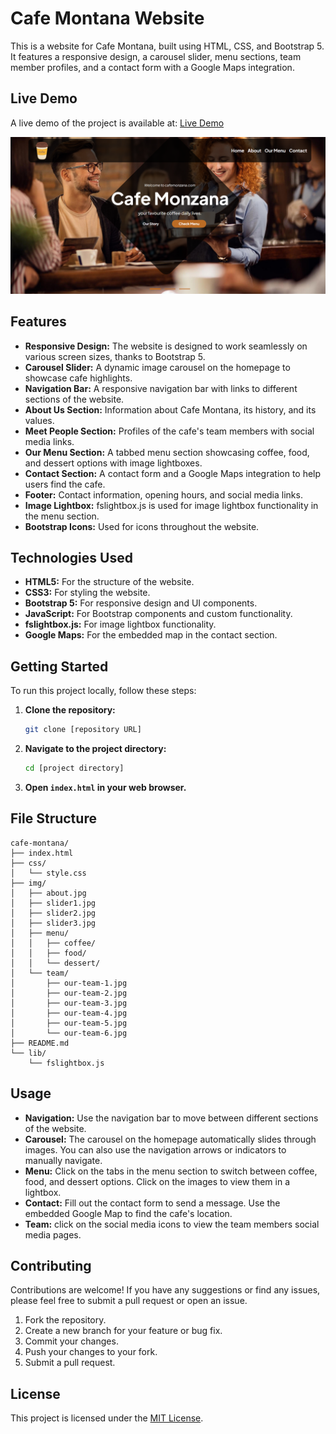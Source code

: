 # Cafe Montana Website

This is a website for Cafe Montana, built using HTML, CSS, and Bootstrap 5. It features a responsive design, a carousel slider, menu sections, team member profiles, and a contact form with a Google Maps integration.

## Live Demo
A live demo of the project is available at: [Live Demo](https://cafemontana.netlify.app/)

![App Screenshot](./img/image.png)

## Features

- **Responsive Design:** The website is designed to work seamlessly on various screen sizes, thanks to Bootstrap 5.
- **Carousel Slider:** A dynamic image carousel on the homepage to showcase cafe highlights.
- **Navigation Bar:** A responsive navigation bar with links to different sections of the website.
- **About Us Section:** Information about Cafe Montana, its history, and its values.
- **Meet People Section:** Profiles of the cafe's team members with social media links.
- **Our Menu Section:** A tabbed menu section showcasing coffee, food, and dessert options with image lightboxes.
- **Contact Section:** A contact form and a Google Maps integration to help users find the cafe.
- **Footer:** Contact information, opening hours, and social media links.
- **Image Lightbox:** fslightbox.js is used for image lightbox functionality in the menu section.
- **Bootstrap Icons:** Used for icons throughout the website.

## Technologies Used

- **HTML5:** For the structure of the website.
- **CSS3:** For styling the website.
- **Bootstrap 5:** For responsive design and UI components.
- **JavaScript:** For Bootstrap components and custom functionality.
- **fslightbox.js:** For image lightbox functionality.
- **Google Maps:** For the embedded map in the contact section.

## Getting Started

To run this project locally, follow these steps:

1.  **Clone the repository:**

    ```bash
    git clone [repository URL]
    ```

2.  **Navigate to the project directory:**

    ```bash
    cd [project directory]
    ```

3.  **Open `index.html` in your web browser.**

## File Structure

```
cafe-montana/
├── index.html
├── css/
│   └── style.css
├── img/
│   ├── about.jpg
│   ├── slider1.jpg
│   ├── slider2.jpg
│   ├── slider3.jpg
│   ├── menu/
│   │   ├── coffee/
│   │   ├── food/
│   │   └── dessert/
│   └── team/
│       ├── our-team-1.jpg
│       ├── our-team-2.jpg
│       ├── our-team-3.jpg
│       ├── our-team-4.jpg
│       ├── our-team-5.jpg
│       └── our-team-6.jpg
├── README.md
└── lib/
    └── fslightbox.js

```

## Usage

-   **Navigation:** Use the navigation bar to move between different sections of the website.
-   **Carousel:** The carousel on the homepage automatically slides through images. You can also use the navigation arrows or indicators to manually navigate.
-   **Menu:** Click on the tabs in the menu section to switch between coffee, food, and dessert options. Click on the images to view them in a lightbox.
-   **Contact:** Fill out the contact form to send a message. Use the embedded Google Map to find the cafe's location.
-   **Team:** click on the social media icons to view the team members social media pages.

## Contributing

Contributions are welcome! If you have any suggestions or find any issues, please feel free to submit a pull request or open an issue.

1.  Fork the repository.
2.  Create a new branch for your feature or bug fix.
3.  Commit your changes.
4.  Push your changes to your fork.
5.  Submit a pull request.

## License

This project is licensed under the [MIT License](LICENSE).
